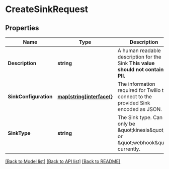 # CreateSinkRequest

## Properties

Name | Type | Description | Notes
------------ | ------------- | ------------- | -------------
**Description** | **string** | A human readable description for the Sink **This value should not contain PII.** | 
**SinkConfiguration** | [**map[string]interface{}**](.md) | The information required for Twilio to connect to the provided Sink encoded as JSON. | 
**SinkType** | **string** | The Sink type. Can only be \&quot;kinesis\&quot; or \&quot;webhook\&quot; currently. | 

[[Back to Model list]](../README.md#documentation-for-models) [[Back to API list]](../README.md#documentation-for-api-endpoints) [[Back to README]](../README.md)


